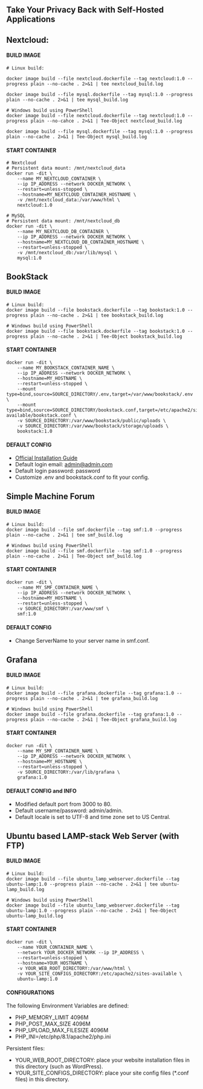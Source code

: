 ## Take Your Privacy Back with Self-Hosted Applications



## Nextcloud:

#### BUILD IMAGE

```
# Linux build:

docker image build --file nextcloud.dockerfile --tag nextcloud:1.0 --progress plain --no-cache . 2>&1 | tee nextcloud_build.log

docker image build --file mysql.dockerfile --tag mysql:1.0 --progress plain --no-cache . 2>&1 | tee mysql_build.log

# Windows build using PowerShell
docker image build --file nextcloud.dockerfile --tag nextcloud:1.0 --progress plain --no-cahce . 2>&1 | Tee-Object nextcloud_build.log

docker image build --file mysql.dockerfile --tag mysql:1.0 --progress plain --no-cache . 2>&1 | Tee-Object mysql_build.log
```

#### START CONTAINER

```
# Nextcloud
# Persistent data mount: /mnt/nextcloud_data
docker run -dit \
    --name MY_NEXTCLOUD_CONTAINER \
    --ip IP_ADDRESS --network DOCKER_NETWORK \
    --restart=unless-stopped \
    --hostname=MY_NEXTCLOUD_CONTAINER_HOSTNAME \
    -v /mnt/nextcloud_data:/var/www/html \
    nextcloud:1.0

# MySQL
# Persistent data mount: /mnt/nextcloud_db
docker run -dit \
    --name MY_NEXTCLOUD_DB_CONTAINER \
    --ip IP_ADDRESS --network DOCKER_NETWORK \
    --hostname=MY_NEXTCLOUD_DB_CONTAINER_HOSTNAME \
    --restart=unless-stopped \
    -v /mnt/nextcloud_db:/var/lib/mysql \
    mysql:1.0
```



## BookStack

#### BUILD IMAGE

```
# Linux build:
docker image build --file bookstack.dockerfile --tag bookstack:1.0 --progress plain --no-cache . 2>&1 | tee bookstack_build.log

# Windows build using PowerShell
docker image build --file bookstack.dockerfile --tag bookstack:1.0 --progress plain --no-cache . 2>&1 | Tee-Object bookstack_build.log
```

#### START CONTAINER

```
docker run -dit \
    --name MY_BOOKSTACK_CONTAINER_NAME \
    --ip IP_ADDRESS --network DOCKER_NETWORK \
    --hostname=MY_HOSTNAME \
    --restart=unless-stopped \
    --mount type=bind,source=SOURCE_DIRECTORY/.env,target=/var/www/bookstack/.env \
    --mount type=bind,source=SOURCE_DIRECTORY/bookstack.conf,target=/etc/apache2/sites-available/bookstack.conf \
    -v SOURCE_DIRECTORY:/var/www/bookstack/public/uploads \
    -v SOURCE_DIRECTORY:/var/www/bookstack/storage/uploads \
    bookstack:1.0
```

#### DEFAULT CONFIG

- [Official Installation Guide](https://www.bookstackapp.com/docs/admin/installation/#manual)
- Default login email: admin@admin.com
- Default login password: password
- Customize .env and bookstack.conf to fit your config.

## Simple Machine Forum

#### BUILD IMAGE

```
# Linux build:
docker image build --file smf.dockerfile --tag smf:1.0 --progress plain --no-cache . 2>&1 | tee smf_build.log

# Windows build using PowerShell
docker image build --file smf.dockerfile --tag smf:1.0 --progress plain --no-cache . 2>&1 | Tee-Object smf_build.log
```

#### START CONTAINER

```
docker run -dit \
    --name MY_SMF_CONTAINER_NAME \
    --ip IP_ADDRESS --network DOCKER_NETWORK \
    --hostname=MY_HOSTNAME \
    --restart=unless-stopped \
    -v SOURCE_DIRECTORY:/var/www/smf \
    smf:1.0
```

#### DEFAULT CONFIG

- Change ServerName to your server name in smf.conf.

## Grafana

#### BUILD IMAGE

```
# Linux build:
docker image build --file grafana.dockerfile --tag grafana:1.0 --progress plain --no-cache . 2>&1 | tee grafana_build.log

# Windows build using PowerShell
docker image build --file grafana.dockerfile --tag grafana:1.0 --progress plain --no-cache . 2>&1 | Tee-Object grafana_build.log
```

#### START CONTAINER

```
docker run -dit \
    --name MY_SMF_CONTAINER_NAME \
    --ip IP_ADDRESS --network DOCKER_NETWORK \
    --hostname=MY_HOSTNAME \
    --restart=unless-stopped \
    -v SOURCE_DIRECTORY:/var/lib/grafana \
    grafana:1.0
```

#### DEFAULT CONFIG and INFO

- Modified default port from 3000 to 80.
- Default username/password: admin/admin.
- Default locale is set to UTF-8 and time zone set to US Central.


## Ubuntu based LAMP-stack Web Server (with FTP)

#### BUILD IMAGE

```
# Linux build:
docker image build --file ubuntu_lamp_webserver.dockerfile --tag ubuntu-lamp:1.0 --progress plain --no-cache . 2>&1 | tee ubuntu-lamp_build.log

# Windows build using PowerShell
docker image build --file ubuntu_lamp_webserver.dockerfile --tag ubuntu-lamp:1.0 --progress plain --no-cache . 2>&1 | Tee-Object ubuntu-lamp_build.log
```

#### START CONTAINER

```
docker run -dit \
    --name YOUR_CONTAINER_NAME \
    --network YOUR_DOCKER_NETWORK --ip IP_ADDRESS \
    --restart=unless-stopped \
    --hostname=YOUR_HOSTNAME \
    -v YOUR_WEB_ROOT_DIRECTORY:/var/www/html \
    -v YOUR_SITE_CONFIGS_DIRECTORY:/etc/apache2/sites-available \
    ubuntu-lamp:1.0
```

#### CONFIGURATIONS

The following Environment Variables are defined:
- PHP_MEMORY_LIMIT 4096M
- PHP_POST_MAX_SIZE 4096M
- PHP_UPLOAD_MAX_FILESIZE 4096M
- PHP_INI=/etc/php/8.1/apache2/php.ini

Persistent files:
- YOUR_WEB_ROOT_DIRECTORY: place your website installation files in this directory (such as WordPress).
- YOUR_SITE_CONFIGS_DIRECTORY: place your site config files (*.conf files) in this directory.
